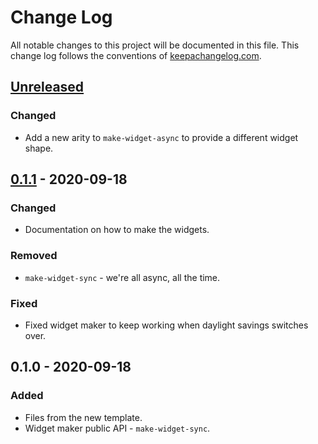 # Change Log
All notable changes to this project will be documented in this file. This change log follows the conventions of [keepachangelog.com](http://keepachangelog.com/).

## [Unreleased]
### Changed
- Add a new arity to `make-widget-async` to provide a different widget shape.

## [0.1.1] - 2020-09-18
### Changed
- Documentation on how to make the widgets.

### Removed
- `make-widget-sync` - we're all async, all the time.

### Fixed
- Fixed widget maker to keep working when daylight savings switches over.

## 0.1.0 - 2020-09-18
### Added
- Files from the new template.
- Widget maker public API - `make-widget-sync`.

[Unreleased]: https://github.com/your-name/command/compare/0.1.1...HEAD
[0.1.1]: https://github.com/your-name/command/compare/0.1.0...0.1.1
